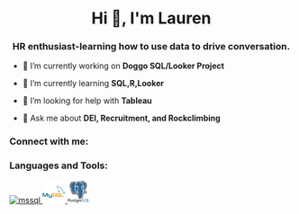 <h1 align="center">Hi 👋, I'm Lauren</h1>
<h3 align="center">HR enthusiast-learning how to use data to drive conversation.</h3>

- 🔭 I’m currently working on **Doggo SQL/Looker Project**

- 🌱 I’m currently learning **SQL,R,Looker**

- 🤝 I’m looking for help with **Tableau**

- 💬 Ask me about **DEI, Recruitment, and Rockclimbing**

<h3 align="left">Connect with me:</h3>
<p align="left">
</p>

<h3 align="left">Languages and Tools:</h3>
<p align="left"> <a href="https://www.microsoft.com/en-us/sql-server" target="_blank" rel="noreferrer"> <img src="https://www.svgrepo.com/show/303229/microsoft-sql-server-logo.svg" alt="mssql" width="40" height="40"/> </a> <a href="https://www.mysql.com/" target="_blank" rel="noreferrer"> <img src="https://raw.githubusercontent.com/devicons/devicon/master/icons/mysql/mysql-original-wordmark.svg" alt="mysql" width="40" height="40"/> </a> <a href="https://www.postgresql.org" target="_blank" rel="noreferrer"> <img src="https://raw.githubusercontent.com/devicons/devicon/master/icons/postgresql/postgresql-original-wordmark.svg" alt="postgresql" width="40" height="40"/> </a> </p>
